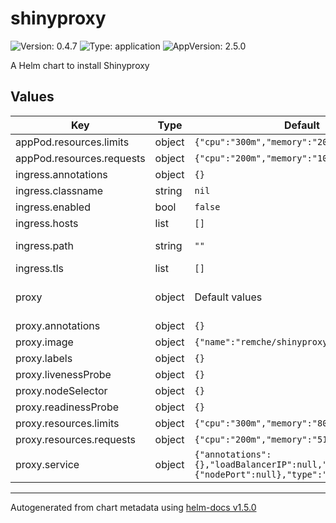 # shinyproxy

![Version: 0.4.7](https://img.shields.io/badge/Version-0.4.7-informational?style=flat-square) ![Type: application](https://img.shields.io/badge/Type-application-informational?style=flat-square) ![AppVersion: 2.5.0](https://img.shields.io/badge/AppVersion-2.5.0-informational?style=flat-square)

A Helm chart to install Shinyproxy

## Values

| Key | Type | Default | Description |
|-----|------|---------|-------------|
| appPod.resources.limits | object | `{"cpu":"300m","memory":"200Mi"}` | Resources limits for spawned pods |
| appPod.resources.requests | object | `{"cpu":"200m","memory":"100Mi"}` | Resources requests for spawned pods |
| ingress.annotations | object | `{}` | Annotations to add to the ingress |
| ingress.classname | string | `nil` | IngressClass that should be used |
| ingress.enabled | bool | `false` | Whether to expose via ingress controller |
| ingress.hosts | list | `[]` | The hostname that should be exposed |
| ingress.path | string | `""` | Set path in the ingress. Defaults to proxy.landing-page if blank. |
| ingress.tls | list | `[]` | TLS configuration |
| proxy | object | Default values | See https://www.shinyproxy.io/configuration/ for application configuration |
| proxy.annotations | object | `{}` | ShinyProxy deployment annotations |
| proxy.image | object | `{"name":"remche/shinyproxy","tag":"2.5.0"}` | ShinyProxy Docker image to use |
| proxy.labels | object | `{}` | ShinyProxy deployment labels |
| proxy.livenessProbe | object | `{}` | ShinyProxy deployment liveness probe |
| proxy.nodeSelector | object | `{}` | ShinyProxy deployment node selector |
| proxy.readinessProbe | object | `{}` | ShinyProxy deployment readiness probe |
| proxy.resources.limits | object | `{"cpu":"300m","memory":"800Mi"}` | ShinyProxy pod resources limits |
| proxy.resources.requests | object | `{"cpu":"200m","memory":"512Mi"}` | ShinyProxy pod resources requests |
| proxy.service | object | `{"annotations":{},"loadBalancerIP":null,"ports":{"nodePort":null},"type":"ClusterIP"}` | ShinyProxy service configuration |

----------------------------------------------
Autogenerated from chart metadata using [helm-docs v1.5.0](https://github.com/norwoodj/helm-docs/releases/v1.5.0)

